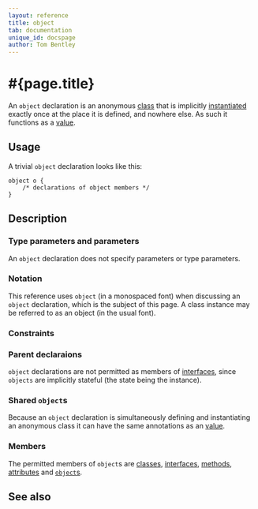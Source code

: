 ```yaml
---
layout: reference
title: object
tab: documentation
unique_id: docspage
author: Tom Bentley
---
```


# #{page.title}

An `object` declaration is an anonymous [class](../class) that is 
implicitly [instantiated](../../expression/class-instantiation)
exactly once at the place it is defined, and nowhere else. As such it 
functions as a [value](../value).

## Usage 

A trivial `object` declaration looks like this:

    object o {
        /* declarations of object members */
    }

## Description

### Type parameters and parameters

An `object` declaration does not specify parameters or type parameters.

### Notation

This reference uses `object` (in a monospaced font) when discussing an `object`
declaration, which is the subject of this page. A class instance may be 
referred to as an object (in the usual font).

### Constraints

### Parent declaraions

`object` declarations are not permitted as members of 
[interfaces](../interface), since `objects` are implicitly stateful 
(the state being the instance).

### Shared `object`s

Because an `object` declaration is simultaneously defining and instantiating an 
anonymous class it can have the same annotations as an 
[value](../value).

### Members

The permitted members of `object`s are [classes](../class), 
[interfaces](../interface), 
[methods](../method), 
[attributes](../attribute)
and [`object`s](../object).

## See also


